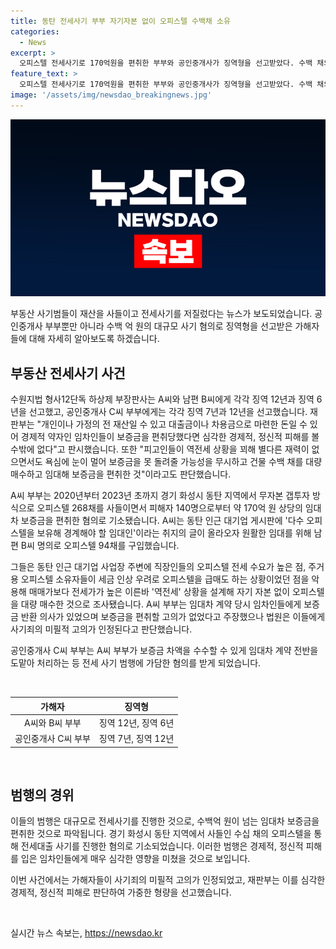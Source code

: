 ```yaml
---
title: 동탄 전세사기 부부 자기자본 없이 오피스텔 수백채 소유
categories:
  - News
excerpt: >
  오피스텔 전세사기로 170억원을 편취한 부부와 공인중개사가 징역형을 선고받았다. 수백 채의 오피스텔을 구매한 이들은 역전세 상황을 조성하고 임대차 계약을 통해 보증금을 편취한 혐의로 기소됐다. 재판부는 피해자들의 경제적, 정신적 피해를 고려하여 엄중한 처벌을 내렸으며, 공인중개사 부부도 이들 범행에 가담한 혐의를 받고 있다.
feature_text: >
  오피스텔 전세사기로 170억원을 편취한 부부와 공인중개사가 징역형을 선고받았다. 수백 채의 오피스텔을 구매한 이들은 역전세 상황을 조성하고 임대차 계약을 통해 보증금을 편취한 혐의로 기소됐다. 재판부는 피해자들의 경제적, 정신적 피해를 고려하여 엄중한 처벌을 내렸으며, 공인중개사 부부도 이들 범행에 가담한 혐의를 받고 있다.
image: '/assets/img/newsdao_breakingnews.jpg'
---
```


<p><img src="/assets/img/newsdao_breakingnews.jpg" alt="pcversion 속보" /></p>

<p>부동산 사기범들이 재산을 사들이고 전세사기를 저질렀다는 뉴스가 보도되었습니다. 공인중개사 부부뿐만 아니라 수백 억 원의 대규모 사기 혐의로 징역형을 선고받은 가해자들에 대해 자세히 알아보도록 하겠습니다. </p>

<h2 data-ke-size="size26">부동산 전세사기 사건</h2>

<p>수원지법 형사12단독 하상제 부장판사는 A씨와 남편 B씨에게 각각 징역 12년과 징역 6년을 선고했고, 공인중개사 C씨 부부에게는 각각 징역 7년과 12년을 선고했습니다. 재판부는 "개인이나 가정의 전 재산일 수 있고 대출금이나 차용금으로 마련한 돈일 수 있어 경제적 약자인 임차인들이 보증금을 편취당했다면 심각한 경제적, 정신적 피해를 볼 수밖에 없다"고 판시했습니다. 또한 "피고인들이 역전세 상황을 꾀해 별다른 재력이 없으면서도 욕심에 눈이 멀어 보증금을 못 돌려줄 가능성을 무시하고 건물 수백 채를 대량 매수하고 임대해 보증금을 편취한 것"이라고도 판단했습니다.</p>

<p>A씨 부부는 2020년부터 2023년 초까지 경기 화성시 동탄 지역에서 무자본 갭투자 방식으로 오피스텔 268채를 사들이면서 피해자 140명으로부터 약 170억 원 상당의 임대차 보증금을 편취한 혐의로 기소됐습니다. A씨는 동탄 인근 대기업 게시판에 '다수 오피스텔을 보유해 경계해야 할 임대인'이라는 취지의 글이 올라오자 원활한 임대를 위해 남편 B씨 명의로 오피스텔 94채를 구입했습니다. </p>

<p>그들은 동탄 인근 대기업 사업장 주변에 직장인들의 오피스텔 전세 수요가 높은 점, 주거용 오피스텔 소유자들이 세금 인상 우려로 오피스텔을 급매도 하는 상황이었던 점을 악용해 매매가보다 전세가가 높은 이른바 '역전세' 상황을 설계해 자기 자본 없이 오피스텔을 대량 매수한 것으로 조사됐습니다. A씨 부부는 임대차 계약 당시 임차인들에게 보증금 반환 의사가 있었으며 보증금을 편취할 고의가 없었다고 주장했으나 법원은 이들에게 사기죄의 미필적 고의가 인정된다고 판단했습니다.</p>

<p>공인중개사 C씨 부부는 A씨 부부가 보증금 차액을 수수할 수 있게 임대차 계약 전반을 도맡아 처리하는 등 전세 사기 범행에 가담한 혐의를 받게 되었습니다.</p>

<p data-ke-size="size16">&nbsp;</p>

<table>
    <thead>
        <tr>
            <th style="text-align: center;">가해자</th>
            <th style="text-align: center;">징역형</th>
        </tr>
    </thead>
    <tbody>
        <tr>
            <td style="text-align: center;">A씨와 B씨 부부</td>
            <td style="text-align: center;">징역 12년, 징역 6년</td>
        </tr>
        <tr>
            <td style="text-align: center;">공인중개사 C씨 부부</td>
            <td style="text-align: center;">징역 7년, 징역 12년</td>
        </tr>
    </tbody>
</table>

<p data-ke-size="size16">&nbsp;</p>

<h2 data-ke-size="size26">범행의 경위</h2>

<p>이들의 범행은 대규모로 전세사기를 진행한 것으로, 수백억 원이 넘는 임대차 보증금을 편취한 것으로 파악됩니다. 경기 화성시 동탄 지역에서 사들인 수십 채의 오피스텔을 통해 전세대출 사기를 진행한 혐의로 기소되었습니다. 이러한 범행은 경제적, 정신적 피해를 입은 임차인들에게 매우 심각한 영향을 미쳤을 것으로 보입니다.</p>

<p>이번 사건에서는 가해자들이 사기죄의 미필적 고의가 인정되었고, 재판부는 이를 심각한 경제적, 정신적 피해로 판단하여 가중한 형량을 선고했습니다.</p>

<p data-ke-size="size16">&nbsp;</p>
실시간 뉴스 속보는, <a href="https://newsdao.kr" rel="dofollow">https://newsdao.kr</a>


